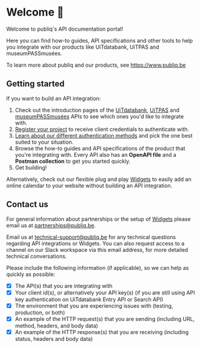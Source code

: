 <!--
  This document contains the Markdown for the landing page on https://docs.publiq.be
  Note that this page is not deployed, but instead must be configured via https://docs.publiq.be/admin/settings ("Landing Page")
  A copy is stored here in git for safekeeping and version control.
-->

# Welcome 👋

Welcome to publiq's API documentation portal!

Here you can find how-to guides, API specifications and other tools to help you integrate with our products like UiTdatabank, UiTPAS and museumPASSmusées.

To learn more about publiq and our products, see <https://www.publiq.be>

## Getting started

If you want to build an API integration:

1. Check out the introduction pages of the [UiTdatabank](https://docs.publiq.be/docs/uitdatabank), [UiTPAS](https://docs.publiq.be/docs/uitpas) and [museumPASSmusées](https://docs.publiq.be/docs/museumpassmusees) APIs to see which ones you'd like to integrate with.
2. [Register your project](https://docs.publiq.be/docs/authentication/requesting-credentials) to receive client credentials to authenticate with.
3. [Learn about our different authentication methods](https://docs.publiq.be/docs/authentication/methods/overview) and pick the one best suited to your situation.
4. Browse the how-to guides and API specifications of the product that you're integrating with. Every API also has an **OpenAPI file** and a **Postman collection** to get you started quickly.
5. Get building!

Alternatively, check out our flexible plug and play [Widgets](https://docs.publiq.be/docs/widgets) to easily add an online calendar to your website without building an API integration.

## Contact us

For general information about partnerships or the setup of [Widgets](https://docs.publiq.be/docs/widgets) please email us at partnerships@publiq.be.

Email us at technical-support@publiq.be for any technical questions regarding API integrations or Widgets. You can also request access to a channel on our Slack workspace via this email address, for more detailed technical conversations.

Please include the following information (if applicable), so we can help as quickly as possible:

* [x] The API(s) that you are integrating with
* [x] Your client id(s), or alternatively your API key(s) (if you are still using API key authentication on UiTdatabank Entry API or Search API)
* [x] The environment that you are experiencing issues with (testing, production, or both)
* [x] An example of the HTTP request(s) that you are sending (including URL, method, headers, and body data)
* [x] An example of the HTTP response(s) that you are receiving (including status, headers and body data)

